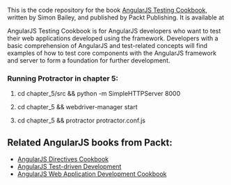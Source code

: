 This is the code repository for the book [AngularJS Testing Cookbook](https://www.packtpub.com/web-development/angularjs-testing-cookbook?utm_source=github&utm_medium=repository&utm_campaign=9781783983742), written by Simon Bailey, and published by Packt Publishing. It is available at 

AngularJS Testing Cookbook is for AngularJS developers who want to test their web applications developed using the framework. Developers with a basic comprehension of AngularJS and test-related concepts will find examples of how to test core components with the AngularJS framework and server to form a foundation for further development.

### Running Protractor in chapter 5:

1. cd chapter_5/src && python -m SimpleHTTPServer 8000

2. cd chapter_5 && webdriver-manager start

3. cd chapter_5 && protractor protractor.conf.js


## Related AngularJS books from Packt:
- [AngularJS Directives Cookbook](https://www.packtpub.com/web-development/angularjs-directives-cookbook?utm_source=github&utm_medium=related&utm_campaign=9781783983742)
- [AngularJS Test-driven Development ](https://www.packtpub.com/web-development/angularjs-test-driven-development?utm_source=github&utm_medium=related&utm_campaign=9781783983742)
- [AngularJS Web Application Development Cookbook ](https://www.packtpub.com/web-development/angularjs-web-application-development-cookbook?utm_source=github&utm_medium=related&utm_campaign=9781783983742)
